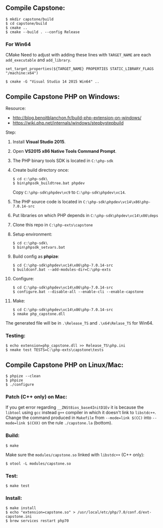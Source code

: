 ## Compile Capstone:

```
$ mkdir capstone/build
$ cd capstone/build
$ cmake ..
$ cmake --build . --config Release
```

### For Win64

CMake Need to adjust with adding these lines with `TARGET_NAME` are each
`add_executable` and `add_library`.

```
set_target_properties(${TARGET_NAME} PROPERTIES STATIC_LIBRARY_FLAGS "/machine:x64")
```

```
$ cmake -G "Visual Studio 14 2015 Win64" ..
```

## Compile Capstone PHP on Windows:

Resource:

* http://blog.benoitblanchon.fr/build-php-extension-on-windows/
* https://wiki.php.net/internals/windows/stepbystepbuild

Step:

1. Install **Visual Studio 2015**.
2. Open **VS2015 x86 Native Tools Command Prompt**.
3. The PHP binary tools SDK is located in `C:\php-sdk`
4. Create build directory once:
   ```
   $ cd c:\php-sdk\
   $ bin\phpsdk_buildtree.bat phpdev
   ``` 
   
   Copy `C:\php-sdk\phpdev\vc9` to `C:\php-sdk\phpdev\vc14`.

5. The PHP source code is located in `C:\php-sdk\phpdev\vc14\x86\php-7.0.14-src`
6. Put libraries on which PHP depends in `C:\php-sdk\phpdev\vc14\x86\deps`
6. Clone this repo in `C:\php-exts\capstone`
7. Setup environment:

   ```
   $ cd c:\php-sdk\
   $ bin\phpsdk_setvars.bat
   ```

7. Build config as **phpize**:
   
   ```
   $ cd C:\php-sdk\phpdev\vc14\x86\php-7.0.14-src
   $ buildconf.bat --add-modules-dir=C:\php-exts
   ```

5. Configure:

   ```
   $ cd C:\php-sdk\phpdev\vc14\x86\php-7.0.14-src
   $ configure.bat --disable-all --enable-cli --enable-capstone
   ```

6. Make:

   ```
   $ cd C:\php-sdk\phpdev\vc14\x86\php-7.0.14-src
   $ nmake php_capstone.dll
   ```

The generated file will be in `.\Release_TS` and `.\x64\Relase_TS` for Win64.

### Testing:

```
$ echo extension=php_capstone.dll >> Release_TS\php.ini
$ nmake test TESTS=C:\php-exts\capstone\tests
```

## Compile Capstone PHP on Linux/Mac:

```
$ phpize --clean
$ phpize
$ ./configure
```

### Patch (C++ only) on Mac:

If you get error regarding `__ZNSt8ios_base4InitD1Ev` it is because the `libtool`
using `gcc` instead `g++` compiler in which it doesn't link to `libstdc++`.
Change the command produced in `Makefile` from `--mode=link $(CC)` into `--mode=link $(CXX)`
on the rule `./capstone.la` (bottom).

### Build:
```
$ make
```

Make sure the `modules/capstone.so` linked with `libstdc++` (C++ only):
```
$ otool -L modules/capstone.so
```

### Test:
```
$ make test
```

### Install:
```
$ make install
$ echo "extension=capstone.so" > /usr/local/etc/php/7.0/conf.d/ext-capstone.ini
$ brew services restart php70
```

